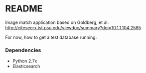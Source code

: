 # README #

Image match application based on Goldberg, et al: http://citeseerx.ist.psu.edu/viewdoc/summary?doi=10.1.1.104.2585

For now, how to get a test database running:

### Dependencies ###
* Python 2.7x
* Elasticsearch
